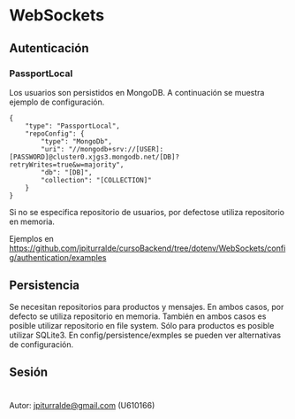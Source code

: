
# WebSockets
## Autenticación
### PassportLocal
Los usuarios son persistidos en MongoDB. A continuación se muestra ejemplo de configuración.
````
{
	"type": "PassportLocal",
	"repoConfig": {
		"type": "MongoDb",
		"uri": "//mongodb+srv://[USER]:[PASSWORD]@cluster0.xjgs3.mongodb.net/[DB]?retryWrites=true&w=majority",
		"db": "[DB]",
		"collection": "[COLLECTION]"
	}
}
````
Si no se especifica repositorio de usuarios, por defectose utiliza repositorio en memoria.

Ejemplos en https://github.com/jpiturralde/cursoBackend/tree/dotenv/WebSockets/config/authentication/examples
  

## Persistencia
Se necesitan repositorios para productos y mensajes. En ambos casos, por defecto se utiliza repositorio en memoria.
También en ambos casos es posible utilizar repositorio en file system.
Sólo para productos es posible utilizar SQLite3.
En config/persistence/exmples se pueden ver alternativas de configuración.
  

## Sesión

  
  
  

#

Autor: jpiturralde@gmail.com (U610166)
